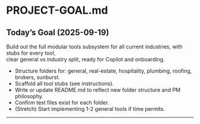 # PROJECT-GOAL.md

## Today’s Goal (2025-09-19)

Build out the full modular tools subsystem for all current industries, with stubs for every tool,  
clear general vs industry split, ready for Copilot and onboarding.

- Structure folders for: general, real-estate, hospitality, plumbing, roofing, brokers, sunburst.
- Scaffold all tool stubs (see instructions).
- Write or update README.md to reflect new folder structure and PM philosophy.
- Confirm test files exist for each folder.
- (Stretch) Start implementing 1-2 general tools if time permits.

---

